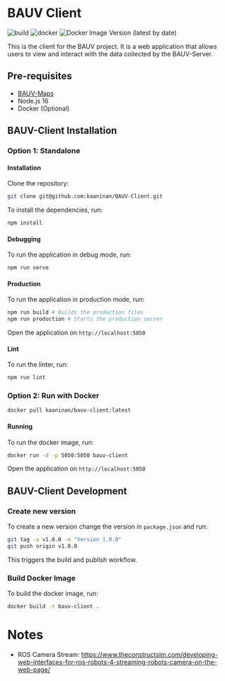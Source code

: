 # BAUV Client

![build](https://github.com/kaaninan/bauv-client/actions/workflows/build.yml/badge.svg)
![docker](https://github.com/kaaninan/bauv-client/actions/workflows/docker.yml/badge.svg)
![Docker Image Version (latest by date)](https://img.shields.io/docker/v/kaaninan/bauv-client?label=docker&sort=date)

This is the client for the BAUV project. It is a web application that allows users to view and interact with the data collected by the BAUV-Server.

## Pre-requisites

-   [BAUV-Maps](https://github.com/kaaninan/BAUV-Maps/blob/master/USAGE.md)
-   Node.js 16
-   Docker (Optional)

## BAUV-Client Installation

### Option 1: Standalone

#### Installation

Clone the repository:

```bash
git clone git@github.com:kaaninan/BAUV-Client.git
```

To install the dependencies, run:

```bash
npm install
```

#### Debugging

To run the application in debug mode, run:

```bash
npm run serve
```

#### Production

To run the application in production mode, run:

```bash
npm run build # Builds the production files
npm run production # Starts the production server
```

Open the application on `http://localhost:5050`

#### Lint

To run the linter, run:

```bash
npm run lint
```

### Option 2: Run with Docker

```bash
docker pull kaaninan/bauv-client:latest
```

#### Running

To run the docker image, run:

```bash
docker run -d -p 5050:5050 bauv-client
```

Open the application on `http://localhost:5050`

## BAUV-Client Development

### Create new version

To create a new version change the version in `package.json` and run:

```bash
git tag -a v1.0.0 -m "Version 1.0.0"
git push origin v1.0.0
```

This triggers the build and publish workflow.

### Build Docker Image

To build the docker image, run:

```bash
docker build -t bauv-client .
```

# Notes

-   ROS Camera Stream: https://www.theconstructsim.com/developing-web-interfaces-for-ros-robots-4-streaming-robots-camera-on-the-web-page/
